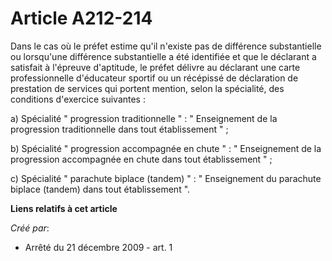 # Article A212-214

Dans le cas où le préfet estime qu'il n'existe pas de différence substantielle ou lorsqu'une différence substantielle a été
identifiée et que le déclarant a satisfait à l'épreuve d'aptitude, le préfet délivre au déclarant une carte professionnelle
d'éducateur sportif ou un récépissé de déclaration de prestation de services qui portent mention, selon la spécialité, des
conditions d'exercice suivantes : 

a) Spécialité " progression traditionnelle " : " Enseignement de la progression traditionnelle dans tout établissement " ; 

b) Spécialité " progression accompagnée en chute " : " Enseignement de la progression accompagnée en chute dans tout
établissement " ; 

c) Spécialité " parachute biplace (tandem) " : " Enseignement du parachute biplace (tandem) dans tout établissement ".

**Liens relatifs à cet article**

_Créé par_:

  - Arrêté du 21 décembre 2009 - art. 1
